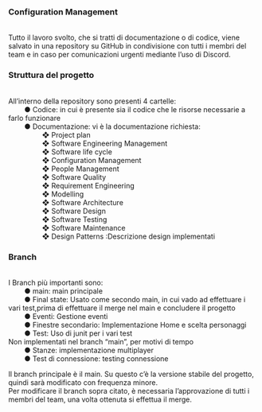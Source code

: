 <h3>Configuration Management</h3><br>
Tutto il lavoro svolto, che si tratti di documentazione o di codice, viene salvato in una repository su GitHub in condivisione con tutti i membri del team e in caso per comunicazioni urgenti mediante l’uso di Discord.<br>

<h3>Struttura del progetto</h3><br>
All’interno della repository sono presenti 4 cartelle:<br>
 &emsp; &emsp;●	Codice: in cui è presente sia il codice che le risorse necessarie a farlo funzionare<br>
 &emsp; &emsp;●	Documentazione: vi è la documentazione richiesta:<br>
 &emsp; &emsp; &emsp; &emsp;❖	Project plan<br>
 &emsp; &emsp; &emsp; &emsp;❖	Software Engineering Management<br>
 &emsp; &emsp; &emsp; &emsp;❖	Software life cycle<br>
 &emsp; &emsp; &emsp; &emsp;❖	Configuration Management<br>
 &emsp; &emsp; &emsp; &emsp;❖	People Management<br>
 &emsp; &emsp; &emsp; &emsp;❖	Software Quality<br>
 &emsp; &emsp; &emsp; &emsp;❖	Requirement Engineering <br>
 &emsp; &emsp; &emsp; &emsp;❖	Modelling<br>
 &emsp; &emsp; &emsp; &emsp;❖	Software Architecture <br>
 &emsp; &emsp; &emsp; &emsp;❖	Software Design <br>
 &emsp; &emsp; &emsp; &emsp;❖	Software Testing<br>
 &emsp; &emsp; &emsp; &emsp;❖	Software Maintenance <br>
 &emsp; &emsp; &emsp; &emsp;❖	Design Patterns :Descrizione design implementati <br>
<h3>Branch</h3><br>
I Branch più importanti sono:<br>
&emsp; &emsp;●	main: main principale<br>
&emsp; &emsp;●	Final state: Usato come secondo main, in cui vado ad effettuare i vari test,prima di effettuare il merge nel main e concludere il progetto <br>
&emsp; &emsp;●	Eventi: Gestione eventi <br>
&emsp; &emsp;●	Finestre secondario: Implementazione Home e scelta personaggi <br>
&emsp; &emsp;●	Test: Uso di junit per i vari test<br>
Non implementati nel branch “main”, per motivi di tempo<br>
&emsp; &emsp;●	Stanze: implementazione multiplayer <br>
&emsp; &emsp;●	Test di connessione: testing connessione<br>

Il branch principale è il main. Su questo c’è la versione stabile del progetto, quindi sarà modificato con frequenza minore.<br>
Per modificare il branch sopra citato, è necessaria l’approvazione di tutti i membri del team, una volta ottenuta si effettua il merge.<br>
